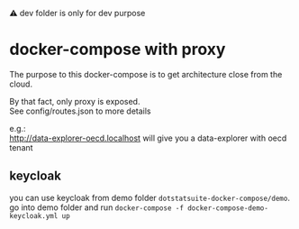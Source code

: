 :warning: dev folder is only for dev purpose  

# docker-compose with proxy  
The purpose to this docker-compose is to get architecture close from the cloud. 

By that fact, only proxy is exposed.  
See config/routes.json to more details  

e.g.:  
http://data-explorer-oecd.localhost will give you a data-explorer with oecd tenant

## keycloak

you can use keycloak from demo folder `dotstatsuite-docker-compose/demo`.
go into demo folder and run `docker-compose -f docker-compose-demo-keycloak.yml up`
